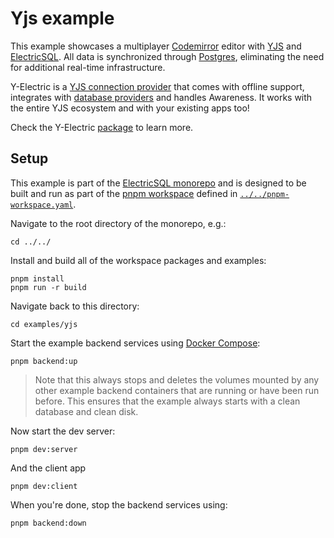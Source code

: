 # Yjs example

This example showcases a multiplayer [Codemirror](https://codemirror.net/) editor with [YJS](https://github.com/yjs/yjs) and [ElectricSQL](https://electric-sql.com/). All data is synchronized through [Postgres](https://www.postgresql.org/), eliminating the need for additional real-time infrastructure.

Y-Electric is a [YJS connection provider](https://docs.yjs.dev/ecosystem/connection-provider) that comes with offline support, integrates with [database providers](https://docs.yjs.dev/ecosystem/database-provider) and handles Awareness. It works with the entire YJS ecosystem and with your existing apps too!

Check the Y-Electric [package](https://github.com/electric-sql/electric/tree/main/packages/y-electric) to learn more.

## Setup

This example is part of the [ElectricSQL monorepo](../..) and is designed to be built and run as part of the [pnpm workspace](https://pnpm.io/workspaces) defined in [`../../pnpm-workspace.yaml`](../../pnpm-workspace.yaml).

Navigate to the root directory of the monorepo, e.g.:

```shell
cd ../../
```

Install and build all of the workspace packages and examples:

```shell
pnpm install
pnpm run -r build
```

Navigate back to this directory:

```shell
cd examples/yjs
```

Start the example backend services using [Docker Compose](https://docs.docker.com/compose/):

```shell
pnpm backend:up
```

> Note that this always stops and deletes the volumes mounted by any other example backend containers that are running or have been run before. This ensures that the example always starts with a clean database and clean disk.

Now start the dev server:

```shell
pnpm dev:server
```

And the client app

```
pnpm dev:client
```

When you're done, stop the backend services using:

```shell
pnpm backend:down
```
